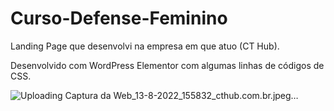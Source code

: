 # Curso-Defense-Feminino
Landing Page que desenvolvi na empresa em que atuo (CT Hub).

Desenvolvido com WordPress Elementor com algumas linhas de códigos de CSS.

![Uploading Captura da Web_13-8-2022_155832_cthub.com.br.jpeg…]()
